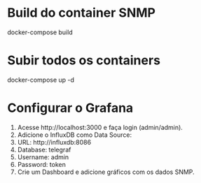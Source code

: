 # Build do container SNMP
docker-compose build

# Subir todos os containers
docker-compose up -d



# Configurar o Grafana

1. Acesse http://localhost:3000 e faça login (admin/admin).
2. Adicione o InfluxDB como Data Source:
3. URL: http://influxdb:8086
4. Database: telegraf
5. Username: admin
6. Password: token
7. Crie um Dashboard e adicione gráficos com os dados SNMP.